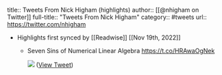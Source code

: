 title:: Tweets From Nick Higham (highlights)
author:: [[@nhigham on Twitter]]
full-title:: "Tweets From Nick Higham"
category:: #tweets
url:: https://twitter.com/nhigham

- Highlights first synced by [[Readwise]] [[Nov 19th, 2022]]
	- Seven Sins of Numerical Linear Algebra
	  https://t.co/HRAwaOgNek 
	  
	  ![](https://pbs.twimg.com/media/Fey1MG6WQAQ8xxr.jpg) ([View Tweet](https://twitter.com/nhigham/status/1579836791926173698))